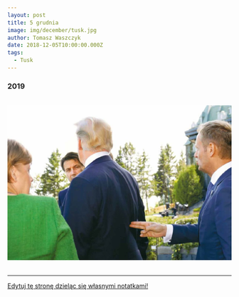 ```yaml
---
layout: post
title: 5 grudnia
image: img/december/tusk.jpg
author: Tomasz Waszczyk
date: 2018-12-05T10:00:00.000Z
tags:
  - Tusk
---
```


### 2019
<br>
<img src="./img/december/tusk.jpg"/><br><br>

---

<a href="https://github.com/TomaszWaszczyk/historia.waszczyk.com/edit/master/src/content/december-5.md" target="_blank">Edytuj tę stronę dzieląc się własnymi notatkami!</a>
